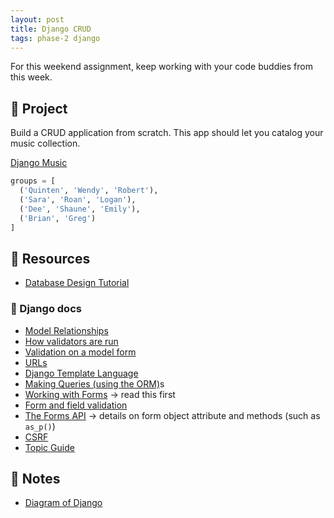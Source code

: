 ```yaml
---
layout: post
title: Django CRUD
tags: phase-2 django
---
```


For this weekend assignment, keep working with your code buddies from this week.

## 🎯 Project

Build a CRUD application from scratch. This app should let you catalog your music collection.

[Django Music](https://classroom.github.com/a/F4evQbtq)

```py
groups = [
  ('Quinten', 'Wendy', 'Robert'),
  ('Sara', 'Roan', 'Logan'),
  ('Dee', 'Shaune', 'Emily'),
  ('Brian', 'Greg')
]
```

## 🔖 Resources

- [Database Design Tutorial](https://learndjango.com/tutorials/database-design-tutorial-beginners)

### 🐴 Django docs

- [Model Relationships](https://docs.djangoproject.com/en/3.2/topics/db/models/#relationships)
- [How validators are run](https://docs.djangoproject.com/en/3.2/ref/validators/#how-validators-are-run)
- [Validation on a model form](https://docs.djangoproject.com/en/3.2/topics/forms/modelforms/#validation-on-a-modelform)
- [URLs](https://docs.djangoproject.com/en/3.2/topics/http/urls/)
- [Django Template Language](https://docs.djangoproject.com/en/3.2/ref/templates/)
- [Making Queries (using the ORM)](https://docs.djangoproject.com/en/3.2/topics/db/queries/)s
- [Working with Forms](https://docs.djangoproject.com/en/3.2/topics/forms/) -> read this first
- [Form and field validation](https://docs.djangoproject.com/en/3.2/ref/forms/validation/)
- [The Forms API](https://docs.djangoproject.com/en/3.2/ref/forms/api/) -> details on form object attribute and methods (such as `as_p()`)
- [CSRF](https://docs.djangoproject.com/en/3.2/ref/csrf/)
- [Topic Guide](https://docs.djangoproject.com/en/3.2/topics/)

## 🦉 Notes

- [Diagram of Django](https://github.com/Momentum-Team-8/notes/blob/main/django-diagram.md)

